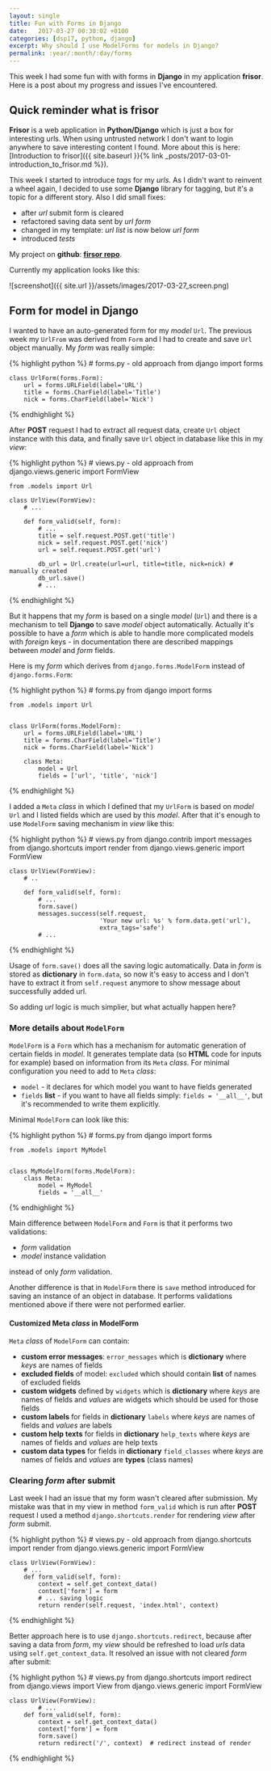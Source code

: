 ```yaml
---
layout: single
title: Fun with Forms in Django
date:   2017-03-27 00:30:02 +0100
categories: [dsp17, python, django]
excerpt: Why should I use ModelForms for models in Django?
permalink: :year/:month/:day/forms
---
```


This week I had some fun with with forms in **Django** in my application **frisor**.
Here is a post about my progress and issues I've encountered.

## Quick reminder what is **frisor**

**Frisor** is a web application in **Python/Django** which is just a box for interesting urls. When using untrusted network
I don't want to login anywhere to save interesting content I found. More about this is here:
[Introduction to frisor]({{ site.baseurl }}{% link _posts/2017-03-01-introduction_to_frisor.md %}).

This week I started to introduce *tags* for my *urls*. As I didn't want to reinvent a wheel
again, I decided to use some **Django** library for tagging, but it's a topic for a different story.
Also I did small fixes:

* after *url* submit form is cleared
* refactored saving data sent by *url form*
* changed in my template: *url list* is now below *url form*
* introduced *tests*

My project on **github**: [**firsor repo**](https://github.com/vevurka/frisor).

Currently my application looks like this:

![screenshot]({{ site.url }}/assets/images/2017-03-27_screen.png)

## Form for model in **Django**

I wanted to have an auto-generated form for my *model* `Url`.
The previous week my `UrlFrom` was derived from `Form` and I had to create and save `Url` object
manually. My *form* was really simple:

{% highlight python %}
    # forms.py - old approach
    from django import forms


    class UrlForm(forms.Form):
        url = forms.URLField(label='URL')
        title = forms.CharField(label='Title')
        nick = forms.CharField(label='Nick')

{% endhighlight %}

After **POST** request I had to extract all request data, create `Url` object instance with this data,
and finally save `Url` object in database like this in my *view*:

{% highlight python %}
    # views.py - old approach
    from django.views.generic import FormView

    from .models import Url

    class UrlView(FormView):
        # ...

        def form_valid(self, form):
            # ...
            title = self.request.POST.get('title')
            nick = self.request.POST.get('nick')
            url = self.request.POST.get('url')

            db_url = Url.create(url=url, title=title, nick=nick) # manually created
            db_url.save()
            # ...

{% endhighlight %}

But it happens that my *form* is based on a single *model* (`Url`) and there is a
mechanism to tell **Django** to save *model* object automatically. Actually it's possible
to have a *form* which is able to handle more complicated models with *foreign* keys -
in documentation there are described mappings between *model* and *form* fields.

Here is my *form* which
derives from `django.forms.ModelForm` instead of `django.forms.Form`:

{% highlight python %}
    # forms.py
    from django import forms

    from .models import Url


    class UrlForm(forms.ModelForm):
        url = forms.URLField(label='URL')
        title = forms.CharField(label='Title')
        nick = forms.CharField(label='Nick')

        class Meta:
            model = Url
            fields = ['url', 'title', 'nick']
{% endhighlight %}

I added a `Meta` *class* in which I defined that my `UrlForm` is based on *model* `Url` and
I listed fields which are used by this *model*.
After that it's enough to use `ModelForm` saving mechanism in *view* like this:

{% highlight python %}
    # views.py
    from django.contrib import messages
    from django.shortcuts import render
    from django.views.generic import FormView


    class UrlView(FormView):
        # ..

        def form_valid(self, form):
            # ...
            form.save()
            messages.success(self.request,
                             'Your new url: %s' % form.data.get('url'),
                             extra_tags='safe')
            # ...
{% endhighlight %}

Usage of `form.save()` does all the saving logic automatically. Data in *form* is stored as **dictionary**
in `form.data`, so now it's easy to access and I don't have to extract it from `self.request` anymore
to show message about successfully added url.

So adding *url* logic is much simplier, but what actually happen here?

### More details about `ModelForm`

`ModelForm` is a `Form` which has a mechanism for automatic generation of certain fields in
*model*. It generates template data (so **HTML** code for inputs for example)
based on information from its `Meta` *class*. For minimal configuration you need to add
to `Meta` *class*:

* `model` - it declares for which model you want to have fields generated
* `fields` **list** - if you want to have all fields simply: `fields = '__all__'`, but it's recommended
to write them explicitly.

Minimal `ModelForm` can look like this:

{% highlight python %}
    # forms.py
    from django import forms

    from .models import MyModel


    class MyModelForm(forms.ModelForm):
        class Meta:
            model = MyModel
            fields = '__all__'
{% endhighlight %}

Main difference between `ModelForm` and `Form` is that it performs two validations:

* *form* validation
* *model* instance validation

instead of only *form* validation.

Another difference is that in `ModelForm` there is `save` method introduced for saving
an instance of an object in database. It performs validations mentioned above if there were
not performed earlier.


#### Customized Meta *class* in ModelForm

`Meta` *class* of `ModelForm` can contain:

* **custom error messages**: `error_messages` which is **dictionary** where *keys* are names of fields
* **excluded fields** of model: `excluded` which should contain **list** of names of excluded fields
* **custom widgets** defined by `widgets` which is **dictionary** where *keys* are names of fields
and *values* are widgets which should be used for those fields
* **custom labels** for fields in **dictionary** `labels` where *keys* are names of fields
and *values* are labels
* **custom help texts** for fields in **dictionary** `help_texts` where *keys* are names of fields
and *values* are help texts
* **custom data types** for fields in **dictionary** `field_classes` where *keys* are names of fields
and *values* are **types** (class names)


### Clearing *form* after submit

Last week I had an issue that my form wasn't cleared after submission. My mistake was that in
my view in method `form_valid` which is run after **POST** request I used
a method `django.shortcuts.render` for rendering *view* after *form* submit.

{% highlight python %}
    # views.py - old approach
    from django.shortcuts import render
    from django.views.generic import FormView


    class UrlView(FormView):
        # ...
        def form_valid(self, form):
            context = self.get_context_data()
            context['form'] = form
            # ... saving logic
            return render(self.request, 'index.html', context)
{% endhighlight %}

Better approach here is to use `django.shortcuts.redirect`, because after saving a data from
*form*, my *view* should be refreshed to load *urls* data using `self.get_context_data`. It resolved
an issue with not cleared *form* after submit:

{% highlight python %}
    # views.py
    from django.shortcuts import redirect
    from django.views import View
    from django.views.generic import FormView


    class UrlView(FormView):
            # ...
        def form_valid(self, form):
            context = self.get_context_data()
            context['form'] = form
            form.save()
            return redirect('/', context)  # redirect instead of render
{% endhighlight %}

